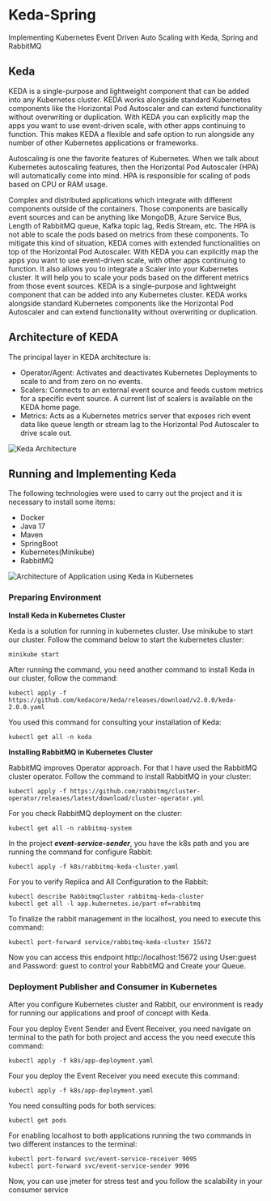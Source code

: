 # Keda-Spring
 Implementing Kubernetes Event Driven Auto Scaling with Keda, Spring and RabbitMQ
 
## Keda

KEDA is a single-purpose and lightweight component that can be added into any Kubernetes cluster. KEDA works alongside standard Kubernetes components like the Horizontal Pod Autoscaler and can extend functionality without overwriting or duplication. With KEDA you can explicitly map the apps you want to use event-driven scale, with other apps continuing to function. This makes KEDA a flexible and safe option to run alongside any number of other Kubernetes applications or frameworks.

Autoscaling is one the favorite features of Kubernetes. When we talk about Kubernetes autoscaling features, then the Horizontal Pod Autoscaler (HPA) will automatically come into mind. HPA is responsible for scaling of pods based on CPU or RAM usage.

Complex and distributed applications which integrate with different components outside of the containers. Those components are basically event sources and can be anything like MongoDB, Azure Service Bus, Length of RabbitMQ queue, Kafka topic lag, Redis Stream, etc. The HPA is not able to scale the pods based on metrics from these components. To mitigate this kind of situation, KEDA comes with extended functionalities on top of the Horizontal Pod Autoscaler. With KEDA you can explicitly map the apps you want to use event-driven scale, with other apps continuing to function. It also allows you to integrate a Scaler into your Kubernetes cluster. It will help you to scale your pods based on the different metrics from those event sources.
KEDA is a single-purpose and lightweight component that can be added into any Kubernetes cluster. KEDA works alongside standard Kubernetes components like the Horizontal Pod Autoscaler and can extend functionality without overwriting or duplication.

## Architecture of KEDA

The principal layer in KEDA architecture is:

- Operator/Agent: Activates and deactivates Kubernetes Deployments to scale to and from zero on no events.
- Scalers: Connects to an external event source and feeds custom metrics for a specific event source. A current list of scalers is available on the KEDA home page.
- Metrics: Acts as a Kubernetes metrics server that exposes rich event data like queue length or stream lag to the Horizontal Pod Autoscaler to drive scale out.

![Keda Architecture](https://dev-to-uploads.s3.amazonaws.com/uploads/articles/6raoo7jceo332nozvdqm.png)

## Running and Implementing Keda

The following technologies were used to carry out the project and it is necessary to install some items:

- Docker
- Java 17
- Maven
- SpringBoot
- Kubernetes(Minikube)
- RabbitMQ


![Architecture of Application using Keda in Kubernetes](https://dev-to-uploads.s3.amazonaws.com/uploads/articles/teg0tc4i85ft17ck412s.png)

### Preparing Environment

**Install Keda in Kubernetes Cluster**

Keda is a solution for running in kubernetes cluster. Use minikube to start our cluster. Follow the command below to start the kubernetes cluster:

```
minikube start
```

After running the command, you need another command to install Keda in our cluster, follow the command:

```
kubectl apply -f https://github.com/kedacore/keda/releases/download/v2.0.0/keda-2.0.0.yaml
```

You used this command for consulting your installation of Keda:
```
kubectl get all -n keda
```

**Installing RabbitMQ in Kubernetes Cluster**

RabbitMQ improves Operator approach. For that I have used the RabbitMQ cluster operator. Follow the command to install RabbitMQ in your cluster:

```
kubectl apply -f https://github.com/rabbitmq/cluster-operator/releases/latest/download/cluster-operator.yml
```

For you check RabbitMQ deployment on the cluster:

```
kubectl get all -n rabbitmq-system
```

In the project ***event-service-sender***, you have the k8s path and you are running the command for configure Rabbit:

```
kubectl apply -f k8s/rabbitmq-keda-cluster.yaml
```

For you to verify Replica and All Configuration to the Rabbit:

```
kubectl describe RabbitmqCluster rabbitmq-keda-cluster
kubectl get all -l app.kubernetes.io/part-of=rabbitmq
```

To finalize the rabbit management in the localhost, you need to execute this command:

```
kubectl port-forward service/rabbitmq-keda-cluster 15672
```

Now you can access this endpoint http://localhost:15672 using User:guest and Password: guest to control your RabbitMQ and Create your Queue.

### Deployment Publisher and Consumer in Kubernetes

After you configure Kubernetes cluster and Rabbit, our environment is ready for running our applications and proof of concept with Keda.

Four you deploy Event Sender and Event Receiver, you need navigate on terminal to the path for both project and access the  you need execute this command:

```
kubectl apply -f k8s/app-deployment.yaml
```

Four you deploy the Event Receiver you need execute this command:

```
kubectl apply -f k8s/app-deployment.yaml
```

You need consulting pods for both services:

```
kubectl get pods
```

For enabling localhost to both applications running the two commands in two different instances to the terminal:

```
kubectl port-forward svc/event-service-receiver 9095
kubectl port-forward svc/event-service-sender 9096
```

Now, you can use jmeter for stress test and you follow the scalability in your consumer service


